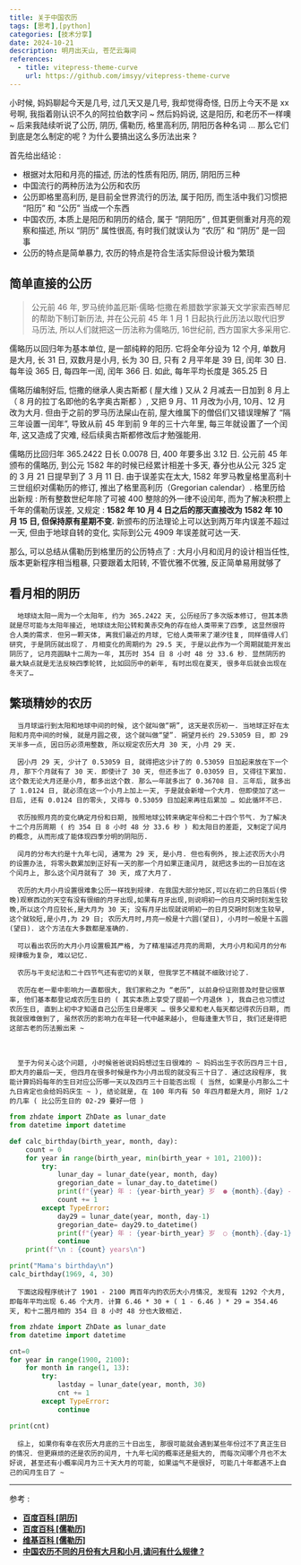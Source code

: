 ```yaml
---
title: 关于中国农历
tags: [思考],[python]
categories: [技术分享]
date: 2024-10-21
description: 明月出天山, 苍茫云海间
references:
  - title: vitepress-theme-curve
    url: https://github.com/imsyy/vitepress-theme-curve
---
```



小时候, 妈妈聊起今天是几号, 过几天又是几号, 我却觉得奇怪, 日历上今天不是 xx 号啊, 我指着刚认识不久的阿拉伯数字问 ~ 然后妈妈说, 这是阳历, 和老历不一样噢 ~ 后来我陆续听说了公历, 阴历, 儒勒历, 格里高利历, 阴阳历各种名词 … 那么它们到底是怎么制定的呢 ? 为什么要搞出这么多历法出来 ?

首先给出结论 :

- 根据对太阳和月亮的描述, 历法的性质有阳历, 阴历, 阴阳历三种
- 中国流行的两种历法为公历和农历
- 公历即格里高利历, 是目前全世界流行的历法, 属于阳历, 而生活中我们习惯把 “阳历” 和 “公历” 当成一个东西
- 中国农历, 本质上是阳历和阴历的结合, 属于 “阴阳历” , 但其更侧重对月亮的观察和描述, 所以 “阴历” 属性很高, 有时我们就误认为 “农历” 和 “阴历” 是一回事
- 公历的特点是简单暴力, 农历的特点是符合生活实际但设计极为繁琐

## 简单直接的公历

> 公元前 46 年, 罗马统帅盖厄斯·儒略·恺撒在希腊数学家兼天文学家索西琴尼的帮助下制订新历法, 并在公元前 45 年 1 月 1 日起执行此历法以取代旧罗马历法, 所以人们就把这一历法称为儒略历, 16世纪前, 西方国家大多采用它.

儒略历以回归年为基本单位, 是一部纯粹的阳历. 它将全年分设为 12 个月, 单数月是大月, 长 31 日, 双数月是小月, 长为 30 日, 只有 2 月平年是 39 日, 闰年 30 日. 每年设 365 日, 每四年一闰, 闰年 366 日. 如此, 每年平均长度是 365.25 日

儒略历编制好后, 恺撒的继承人奥古斯都 ( 屋大维 ) 又从 2 月减去一日加到 8 月上（ 8 月的拉丁名即他的名字奥古斯都 ）, 又把 9 月、11 月改为小月, 10月、12 月改为大月. 但由于之前的罗马历法屎山在前, 屋大维属下的僧侣们又错误理解了 “隔三年设置一闰年”, 导致从前 45 年到前 9 年的三十六年里, 每三年就设置了一个闰年, 这又造成了灾难, 经后续奥古斯都修改后才勉强能用.

儒略历比回归年 365.2422 日长 0.0078 日, 400 年要多出 3.12 日. 公元前 45 年颁布的儒略历, 到公元 1582 年的时候已经累计相差十多天, 春分也从公元 325 定的 3 月 21 日提早到了 3 月 11 日. 由于误差实在太大,  1582 年罗马教皇格里高利十三世组织对儒勒历的修订, 推出了格里高利历（Gregorian calendar）. 格里历给出新规 : 所有整数世纪年除了可被 400 整除的外一律不设闰年, 而为了解决积攒上千年的儒勒历误差, 又规定 :  **1582 年 10 月 4 日之后的那天直接改为 1582 年 10 月 15 日, 但保持原有星期不变.** 新颁布的历法理论上可以达到两万年内误差不超过一天, 但由于地球自转的变化, 实际到公元 4909 年误差就可达一天. 

那么, 可以总结从儒勒历到格里历的公历特点了 : 大月小月和闰月的设计相当任性, 版本更新程序相当粗暴, 只要跟着太阳转, 不管优雅不优雅, 反正简单易用就够了
> 

## 看月相的阴历

      地球绕太阳一周为一个太阳年, 约为 365.2422 天, 公历经历了多次版本修订, 但其本质就是尽可能与太阳年接近, 地球绕太阳公转和黄赤交角的存在给人类带来了四季, 这显然很符合人类的需求. 但另一颗天体, 离我们最近的月球, 它给人类带来了潮汐往复, 同样值得人们研究, 于是阴历就出现了. 月相变化的周期约为 29.5 天, 于是以此作为一个周期就能开发出阴历了, 记月亮圆缺十二周为一年, 其历时 354 日 8 小时 48 分 33.6 秒. 显然阴历的最大缺点就是无法反映四季轮转, 比如回历中的新年, 有时出现在夏天, 很多年后就会出现在冬天了…

## 繁琐精妙的农历

      当月球运行到太阳和地球中间的时候, 这个就叫做“朔”, 这天是农历初一. 当地球正好在太阳和月亮中间的时候, 就是月圆之夜, 这个就叫做“望”. 朔望月长约 29.53059 日, 即 29 天半多一点, 因日历必须用整数, 所以规定农历大月 30 天, 小月 29 天. 
    
      因小月 29 天, 少计了 0.53059 日, 就得把这少计了的 0.53059 日加起来放在下一个月, 那下个月就有了 30 天. 即使计了 30 天, 但还多出了 0.03059 日, 又得往下累加. 这个数无论大月还是小月, 都多出这个数. 那么一年就多出了 0.36708 日. 三年后, 就多出了 1.0124 日, 就必须在这一个小月上加上一天, 于是就会新增一个大月. 但即使加了这一日后, 还有 0.0124 日的零头, 又得与 0.53059 日加起来再往后累加 … 如此循环不已.
    
      农历按照月亮的变化确定月份和日期, 按照地球公转来确定年份和二十四个节气. 为了解决十二个月历周期 ( 约 354 日 8 小时 48 分 33.6 秒 ) 和太阳日的差距, 又制定了闰月的概念, 从而形成了能体现四季分明的阴阳历. 
    
      闰月的分布大约是十九年七闰, 通常为 29 天, 是小月. 但也有例外, 按上述农历大小月的设置办法, 将零头数累加到正好有一天的那一个月如果正逢闰月, 就把这多出的一日加在这个闰月上, 那么这个闰月就有了 30 天, 成了大月了.
    
      农历的大月小月设置很难象公历一样找到规律. 在我国大部分地区,可以在初二的日落后(傍晚)观察西边的天空有没有很细的月牙出现,如果有月牙出现,则说明初一的日月交朔时刻发生较晚,所以这个月应较长,是大月为 30 天; 没有月牙出现就说明初一的日月交朔时刻发生较早,这个就较短,是小月,为 29 日; 农历大月时,月亮一般是十六圆(望日), 小月时一般是十五圆(望日). 这个方法在大多数都是准确的. 
    
      可以看出农历的大月小月设置极其严格, 为了精准描述月亮的周期, 大月小月和闰月的分布规律极为复杂, 难以记忆.
    
      农历与干支纪法和二十四节气还有密切的关联, 但我学艺不精就不细致讨论了.
    
      农历在老一辈中影响力一直都很大, 我们家称之为 “老历”, 以前身份证刚普及时登记很草率, 他们基本都登记成农历生日的 ( 其实本质上享受了提前一个月退休 ), 我自己也习惯过农历生日, 直到上初中才知道自己公历生日是哪天 … 很多父辈和老人每天都记得农历日期, 而我就很难做到了, 虽然农历的影响力在年轻一代中越来越小, 但每逢重大节日, 我们还是得把这部古老的历法搬出来 ~ 


​      

      至于为何关心这个问题, 小时候爸爸说妈妈想过生日很难的 ~ 妈妈出生于农历四月三十日, 即大月的最后一天, 但四月在很多时候是作为小月出现的就没有三十日了. 通过这段程序, 我能计算妈妈每年的生日对应公历哪一天以及四月三十日能否出现 ( 当然, 如果是小月那么二十九日肯定也会给妈妈庆生 ~ ), 结论就是, 在 100 年内有 50 年四月都是大月, 刚好 1/2 的几率 ( 比公历生日的 02-29 要好一倍 ) 

```python
from zhdate import ZhDate as lunar_date
from datetime import datetime

def calc_birthday(birth_year, month, day):
    count = 0
    for year in range(birth_year, min(birth_year + 101, 2100)):
        try:
            lunar_day = lunar_date(year, month, day)
            gregorian_date = lunar_day.to_datetime()
            print(f"{year} 年 : {year-birth_year} 岁  ● {month}.{day} -->   {gregorian_date.date()}")
            count += 1
        except TypeError:
            day29 = lunar_date(year, month, day-1) 
            gregorian_date= day29.to_datetime()
            print(f"{year} 年 : {year-birth_year} 岁  ○ {month}.{day-1} -->   {gregorian_date.date()}")
            continue
    print(f"\n : {count} years\n")

print("Mama's birthday\n")
calc_birthday(1969, 4, 30)
```

      下面这段程序统计了 1901 - 2100 两百年内的农历大小月情况, 发现有 1292 个大月, 即每年平均出现 6.46 个大月. 计算 6.46 * 30 + ( 1 - 6.46 ) * 29 = 354.46 天, 和十二圈月相的 354 日 8 小时 48 分也大致相近.

```python
from zhdate import ZhDate as lunar_date
from datetime import datetime

cnt=0
for year in range(1900, 2100):
    for month in range(1, 13):
        try:
            lastday = lunar_date(year, month, 30)
            cnt += 1
        except TypeError:
            continue

print(cnt)
```

      综上, 如果你有幸在农历大月底的三十日出生, 那很可能就会遇到某些年份过不了真正生日的情况. 但更麻烦的还是农历的闰月, 十九年七闰的概率还是挺大的, 而每次闰哪个月也不太好说, 甚至还有小概率闰月为三十天大月的可能, 如果运气不是很好, 可能几十年都遇不上自己的闰月生日了 ~ 

---

参考 :

- [**百度百科 [阴历]**](https://baike.baidu.com/item/%E9%98%B4%E5%8E%86/450297?fr=ge_ala)
- [**百度百科 [儒勒历]**](https://baike.baidu.com/item/%E5%84%92%E7%95%A5%E5%8E%86/3052736?fromModule=search-result_lemma)
- [**维基百科 [儒勒历]**](https://zh.wikipedia.org/wiki/%E5%84%92%E7%95%A5%E6%9B%86)
- [**中国农历不同的月份有大月和小月,请问有什么规律 ?**](https://wenda.so.com/q/1656159618215984)